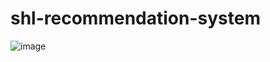 # shl-recommendation-system
![image](https://github.com/user-attachments/assets/e6ebd32a-8fa1-4dc7-b214-644530923895)
